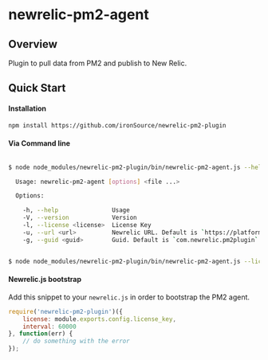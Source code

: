 # newrelic-pm2-agent


## Overview

Plugin to pull data from PM2 and publish to New Relic.

## Quick Start

#### Installation

```sh
npm install https://github.com/ironSource/newrelic-pm2-plugin
```

#### Via Command line

```sh

$ node node_modules/newrelic-pm2-plugin/bin/newrelic-pm2-agent.js --help

  Usage: newrelic-pm2-agent [options] <file ...>

  Options:

    -h, --help               Usage
    -V, --version            Version
    -l, --license <license>  License Key
    -u, --url <url>          Newrelic URL. Default is `https://platform-api.newrelic.com/platform/v1/metrics`.
    -g, --guid <guid>        Guid. Default is `com.newrelic.pm2plugin`.


$ node node_modules/newrelic-pm2-plugin/bin/newrelic-pm2-agent.js --license <LICENSE_KEY>
```

#### Newrelic.js bootstrap

Add this snippet to your `newrelic.js` in order to bootstrap the PM2 agent.

```javascript
require('newrelic-pm2-plugin')({
    license: module.exports.config.license_key,
    interval: 60000
}, function(err) {
    // do something with the error
});
```
